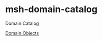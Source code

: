 # msh-domain-catalog
Domain Catalog

[Domain Objects](https://github.com/fbrump/msh/blob/master/README.md#catalog)
